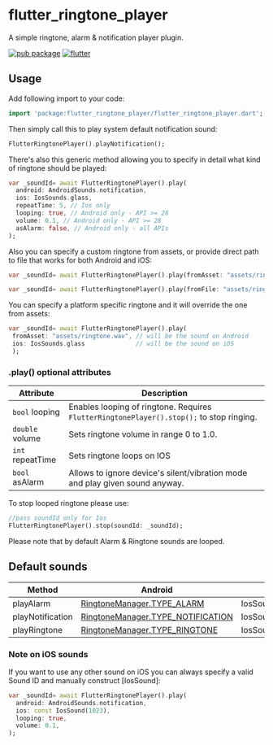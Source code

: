 # flutter_ringtone_player

A simple ringtone, alarm & notification player plugin.

[![pub package](https://img.shields.io/pub/v/flutter_ringtone_player.svg)](https://pub.dartlang.org/packages/flutter_ringtone_player)
[![flutter](https://github.com/inway/flutter_ringtone_player/actions/workflows/flutter.yml/badge.svg)](https://github.com/inway/flutter_ringtone_player/actions/workflows/flutter.yml)

## Usage

Add following import to your code:

```dart
import 'package:flutter_ringtone_player/flutter_ringtone_player.dart';
```

Then simply call this to play system default notification sound:

```dart
FlutterRingtonePlayer().playNotification();
```

There's also this generic method allowing you to specify in detail what kind of ringtone should be played:

```dart
var _soundId= await FlutterRingtonePlayer().play(
  android: AndroidSounds.notification,
  ios: IosSounds.glass,
  repeatTime: 5, // Ios only 
  looping: true, // Android only - API >= 28
  volume: 0.1, // Android only - API >= 28
  asAlarm: false, // Android only - all APIs
);
```

Also you can specify a custom ringtone from assets, or provide direct path to file that works for 
both Android and iOS:

```dart
var _soundId= await FlutterRingtonePlayer().play(fromAsset: "assets/ringtone.wav");  
```

```dart
var _soundId= await FlutterRingtonePlayer().play(fromFile: "assets/ringtone.wav");  
```

You can specify a platform specific ringtone and it will override the one from assets:
```dart
var _soundId= await FlutterRingtonePlayer().play(  
 fromAsset: "assets/ringtone.wav", // will be the sound on Android
 ios: IosSounds.glass 			   // will be the sound on iOS
 );  
```

### .play() optional attributes

| Attribute         | Description                                                                              |
|-------------------|------------------------------------------------------------------------------------------|
| `bool` looping    | Enables looping of ringtone. Requires `FlutterRingtonePlayer().stop();` to stop ringing. |
| `double` volume   | Sets ringtone volume in range 0 to 1.0.                                                  |
| `int` repeatTime  | Sets ringtone loops on IOS                                                               |
| `bool` asAlarm    | Allows to ignore device's silent/vibration mode and play given sound anyway.             |


To stop looped ringtone please use:

```dart
//pass soundId only for Ios
FlutterRingtonePlayer().stop(soundId: _soundId);
```

Please note that by default Alarm & Ringtone sounds are looped.

## Default sounds

| Method           | Android | iOS |
| ---------------- | ------- | --- |
| playAlarm        | [RingtoneManager.TYPE_ALARM](https://developer.android.com/reference/android/media/RingtoneManager#TYPE_ALARM) | IosSounds.alarm |
| playNotification | [RingtoneManager.TYPE_NOTIFICATION](https://developer.android.com/reference/android/media/RingtoneManager#TYPE_NOTIFICATION) | IosSounds.triTone |
| playRingtone     | [RingtoneManager.TYPE_RINGTONE](https://developer.android.com/reference/android/media/RingtoneManager#TYPE_RINGTONE) | IosSounds.electronic |

### Note on iOS sounds

If you want to use any other sound on iOS you can always specify a valid Sound ID and manually construct [IosSound]:

```dart
var _soundId= await FlutterRingtonePlayer().play(
  android: AndroidSounds.notification,
  ios: const IosSound(1023),
  looping: true,
  volume: 0.1,
);
```
